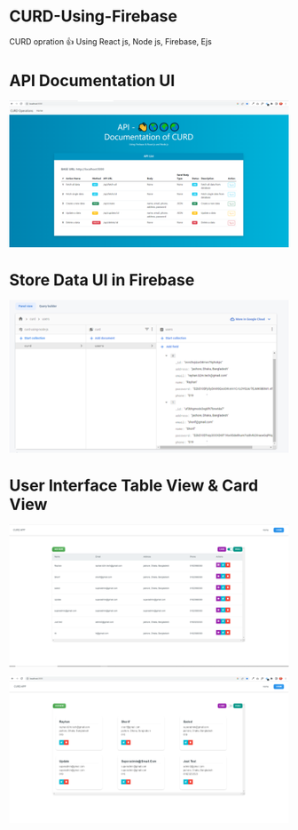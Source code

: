 # CURD-Using-Firebase
CURD opration 👍  Using React js, Node js, Firebase, Ejs 

# API Documentation UI
<p align="center">
  <a href="#">
    <img
      src="./public/assets/images/api_doc.png"
      alt="API Documentation UI Image"
      width="auto"
      height="auto"
    />
  </a>
</p>

# Store Data UI in Firebase
<p align="center">
  <a href="https://console.firebase.google.com/">
    <img
      src="./public/assets/images/DB_UI.png"
      alt="Firebase Data UI Image"
      width="auto"
      height="auto"
    />
  </a>
</p>

# User Interface Table View & Card View
<p align="center">
  <a href="https://console.firebase.google.com/">
    <img
      src="./public/assets/images/UI_Table.png"
      alt="Firebase Data UI Image"
      width="auto"
      height="auto"
    />
  </a>
</p>

<p align="center">
  <a href="https://console.firebase.google.com/">
    <img
      src="./public/assets/images/UI_Card.png"
      alt="Firebase Data UI Image"
      width="auto"
      height="auto"
    />
  </a>
</p>
